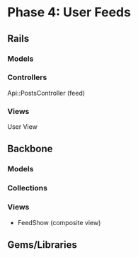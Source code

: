 # Phase 4: User Feeds

## Rails
### Models

### Controllers
Api::PostsController (feed)

### Views
User View

## Backbone
### Models

### Collections

### Views
* FeedShow (composite view)

## Gems/Libraries
